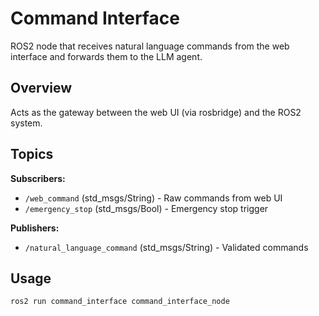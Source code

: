 # Command Interface

ROS2 node that receives natural language commands from the web interface and forwards them to the LLM agent.

## Overview

Acts as the gateway between the web UI (via rosbridge) and the ROS2 system.

## Topics

**Subscribers:**
- `/web_command` (std_msgs/String) - Raw commands from web UI
- `/emergency_stop` (std_msgs/Bool) - Emergency stop trigger

**Publishers:**
- `/natural_language_command` (std_msgs/String) - Validated commands

## Usage

```bash
ros2 run command_interface command_interface_node
```
